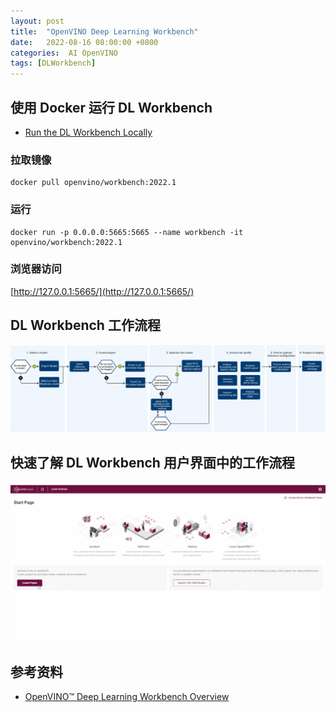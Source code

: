 ```yaml
---
layout: post
title:  "OpenVINO Deep Learning Workbench"
date:   2022-08-16 08:00:00 +0800
categories:  AI OpenVINO
tags: [DLWorkbench]
---
```


## 使用 Docker 运行 DL Workbench
* [Run the DL Workbench Locally](https://docs.openvino.ai/latest/workbench_docs_Workbench_DG_Run_Locally.html)

### 拉取镜像
```shell
docker pull openvino/workbench:2022.1
```

### 运行
```shell
docker run -p 0.0.0.0:5665:5665 --name workbench -it openvino/workbench:2022.1
```

### 浏览器访问
[http://127.0.0.1:5665/](http://127.0.0.1:5665/)

## DL Workbench 工作流程
![](/images/2022/openvino/dl_wb_diagram_overview.svg)

## 快速了解 DL Workbench 用户界面中的工作流程
![](/images/2022/openvino/workflow_DL_Workbench.gif)


## 参考资料
* [OpenVINO™ Deep Learning Workbench Overview](https://docs.openvino.ai/latest/workbench_docs_Workbench_DG_Introduction.html)

